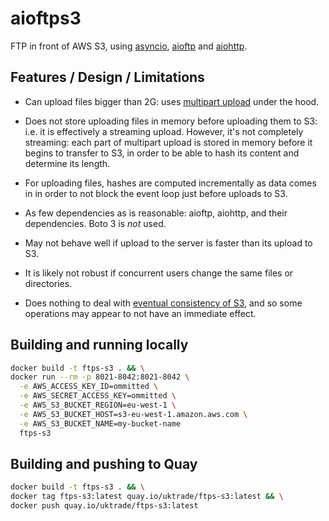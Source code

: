 # aioftps3

FTP in front of AWS S3, using [asyncio](https://docs.python.org/3/library/asyncio.html), [aioftp](https://github.com/aio-libs/aioftp) and [aiohttp](https://github.com/aio-libs/aiohttp).

## Features / Design / Limitations

- Can upload files bigger than 2G: uses [multipart upload](https://docs.aws.amazon.com/AmazonS3/latest/dev/UsingRESTAPImpUpload.html) under the hood.

- Does not store uploading files in memory before uploading them to S3: i.e. it is effectively a streaming upload. However, it's not completely streaming: each part of multipart upload is stored in memory before it begins to transfer to S3, in order to be able to hash its content and determine its length.

- For uploading files, hashes are computed incrementally as data comes in in order to not block the event loop just before uploads to S3.

- As few dependencies as is reasonable: aioftp, aiohttp, and their dependencies. Boto 3 is _not_ used.

- May not behave well if upload to the server is faster than its upload to S3.

- It is likely not robust if concurrent users change the same files or directories.

- Does nothing to deal with [eventual consistency of S3](https://docs.aws.amazon.com/AmazonS3/latest/dev/Introduction.html#ConsistencyModel), and so some operations may appear to not have an immediate effect.

## Building and running locally

```bash
docker build -t ftps-s3 . && \
docker run --rm -p 8021-8042:8021-8042 \
  -e AWS_ACCESS_KEY_ID=ommitted \
  -e AWS_SECRET_ACCESS_KEY=ommitted \
  -e AWS_S3_BUCKET_REGION=eu-west-1 \
  -e AWS_S3_BUCKET_HOST=s3-eu-west-1.amazon.aws.com \
  -e AWS_S3_BUCKET_NAME=my-bucket-name
  ftps-s3
```

## Building and pushing to Quay

```bash
docker build -t ftps-s3 . && \
docker tag ftps-s3:latest quay.io/uktrade/ftps-s3:latest && \
docker push quay.io/uktrade/ftps-s3:latest
```

